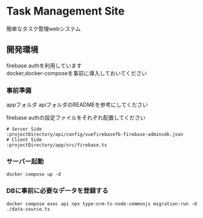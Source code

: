# Task Management Site
簡単なタスク管理webシステム

## 開発環境 
firebase authを利用しています   
docker,docker-composeを事前に導入しておいてください    

### 事前準備
appフォルダ apiフォルダのREADMEを参考にしてください

firebase authの設定ファイルをそれぞれ配置してください

```
# Server Side
:projectDirectory/api/config/vuefirebasefb-firebase-adminsdk.json
# Client Side
:projectDirectory/app/src/firebase.ts
```

### サーバー起動
```
docker compose up -d
```

### DBに事前に必要なデータを登録する
```
docker compose exec api npx type-orm-ts-node-commonjs migration:run -d ./data-source.ts
```
